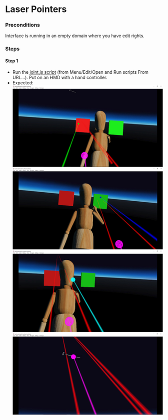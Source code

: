 # Laser Pointers

### Preconditions
Interface is running in an empty domain where you have edit rights.

### Steps

#### Step 1
- Run the [joint.js script](./joint.js?raw=true) (from Menu/Edit/Open and Run scripts From URL...).  Put on an HMD with a hand controller.
- Expected:
![](./joint1.jpg)
![](./joint2.jpg)
![](./joint3.jpg)
![](./joint4.jpg)